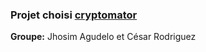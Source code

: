 ### Projet choisi [cryptomator](https://github.com/umontreal-diro/cryptomator)  

**Groupe:** Jhosim Agudelo et César Rodriguez

